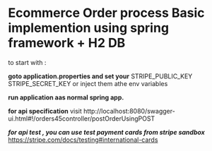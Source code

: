 # **Ecommerce Order process Basic implemention using spring framework + H2 DB**

to start with :

 **goto application.properties and set your**
STRIPE_PUBLIC_KEY  
STRIPE_SECRET_KEY
or inject them athe env variables 

**run application aas normal spring app.**

**for api specification**
visit
http://localhost:8080/swagger-ui.html#!/orders45controller/postOrderUsingPOST

_**for api test , you can use  test payment cards from 
stripe sandbox**_
https://stripe.com/docs/testing#international-cards

